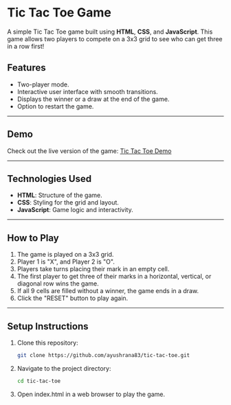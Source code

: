 # Tic Tac Toe Game

A simple Tic Tac Toe game built using **HTML**, **CSS**, and **JavaScript**. This game allows two players to compete on a 3x3 grid to see who can get three in a row first!

## Features
- Two-player mode.
- Interactive user interface with smooth transitions.
- Displays the winner or a draw at the end of the game.
- Option to restart the game.

---

## Demo
Check out the live version of the game: [Tic Tac Toe Demo](https://tic-tac-toe-pied-nu.vercel.app/)

---

## Technologies Used
- **HTML**: Structure of the game.
- **CSS**: Styling for the grid and layout.
- **JavaScript**: Game logic and interactivity.

---

## How to Play
1. The game is played on a 3x3 grid.
2. Player 1 is "X", and Player 2 is "O".
3. Players take turns placing their mark in an empty cell.
4. The first player to get three of their marks in a horizontal, vertical, or diagonal row wins the game.
5. If all 9 cells are filled without a winner, the game ends in a draw.
6. Click the "RESET" button to play again.

---

## Setup Instructions
1. Clone this repository:
   ```bash
   git clone https://github.com/ayushrana83/tic-tac-toe.git
2. Navigate to the project directory:
   ```bash
   cd tic-tac-toe
3. Open index.html in a web browser to play the game.
   
